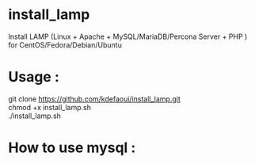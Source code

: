# install_lamp
Install LAMP (Linux + Apache + MySQL/MariaDB/Percona Server + PHP ) for CentOS/Fedora/Debian/Ubuntu
# Usage :
git clone https://github.com/kdefaoui/install_lamp.git<br />
chmod +x install_lamp.sh<br />
./install_lamp.sh
# How to use mysql :
